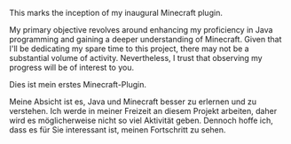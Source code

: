 This marks the inception of my inaugural Minecraft plugin.

My primary objective revolves around enhancing my proficiency in Java programming and gaining a deeper understanding of Minecraft. 
Given that I'll be dedicating my spare time to this project, there may not be a substantial volume of activity. Nevertheless, 
I trust that observing my progress will be of interest to you.

Dies ist mein erstes Minecraft-Plugin.

Meine Absicht ist es, Java und Minecraft besser zu erlernen und zu verstehen. 
Ich werde in meiner Freizeit an diesem Projekt arbeiten, daher wird es möglicherweise nicht so viel Aktivität geben. Dennoch hoffe ich,
dass es für Sie interessant ist, meinen Fortschritt zu sehen.
